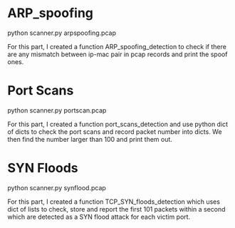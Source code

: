 # ARP_spoofing
python scanner.py arpspoofing.pcap

For this part, I created a function ARP_spoofing_detection to check if there are any mismatch between ip-mac pair in pcap records and print the spoof ones.

# Port Scans 
python scanner.py portscan.pcap

For this part, I created a function port_scans_detection and use python dict of dicts to check the port scans and record packet number into dicts. We then find the number larger than 100 and print them out.

# SYN Floods
python scanner.py synflood.pcap

For this part, I created a function TCP_SYN_floods_detection which uses dict of lists to check, store and report the first 101 packets within a second which are detected as a SYN flood attack for each victim port.